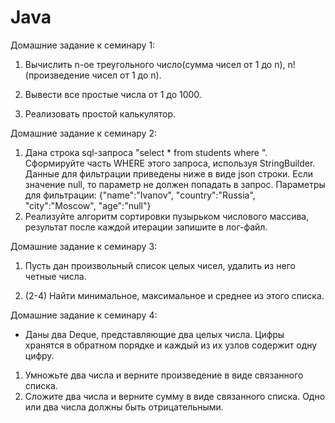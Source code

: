 # Java
Домашние задание к семинару 1:

1. Вычислить n-ое треугольного число(сумма чисел от 1 до n), n! (произведение чисел от 1 до n).

2. Вывести все простые числа от 1 до 1000.

3. Реализовать простой калькулятор.

Домашние задание к семинару 2:

1. Дана строка sql-запроса "select * from students where ". Сформируйте часть WHERE этого запроса, используя StringBuilder. Данные для фильтрации приведены ниже в виде json строки. Если значение null, то параметр не должен попадать в запрос. Параметры для фильтрации: {"name":"Ivanov", "country":"Russia", "city":"Moscow", "age":"null"}
2. Реализуйте алгоритм сортировки пузырьком числового массива, результат после каждой итерации запишите в лог-файл.

Домашние задание к семинару 3:

1. Пусть дан произвольный список целых чисел, удалить из него четные числа.

2. (2-4) Найти минимальное, максимальное и среднее из этого списка.

Домашние задание к семинару 4:

 * Даны два Deque, представляющие два целых числа. Цифры хранятся в обратном порядке и каждый из их узлов содержит одну цифру.
1. Умножьте два числа и верните произведение в виде связанного списка.
2. Сложите два числа и верните сумму в виде связанного списка. Одно или два числа должны быть отрицательными.